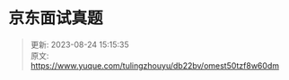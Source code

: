 # 京东面试真题



> 更新: 2023-08-24 15:15:35  
> 原文: <https://www.yuque.com/tulingzhouyu/db22bv/omest50tzf8w60dm>